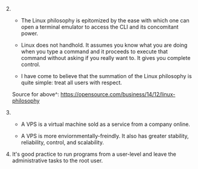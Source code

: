 2)
	- The Linux philosophy is epitomized by the ease with which one can open a terminal emulator to access the CLI and its concomitant power.

	- Linux does not handhold. It assumes you know what you are doing when you type a command and it proceeds to execute that command without asking if you really want to. It gives you complete control.

	- I have come to believe that the summation of the Linux philosophy is quite simple: treat all users with respect.

	Source for above^: https://opensource.com/business/14/12/linux-philosophy

3) 
	- A VPS is a virtual machine sold as a service from a company online.

	- A VPS is more enviornmentally-freindly. It also has greater stability, reliability, control, and scalability.

4) 
	It's good practice to run programs from a user-level and leave the administrative tasks to the root user.